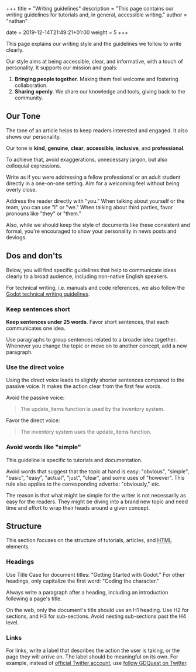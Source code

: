 +++
title = "Writing guidelines"
description = "This page contains our writing guidelines for tutorials and, in general, accessible writing."
author = "nathan"

date = 2019-12-14T21:49:21+01:00
weight = 5
+++

This page explains our writing style and the guidelines we follow to write clearly.

Our style aims at being accessible, clear, and informative, with a touch of personality. It supports our mission and goals:

1. **Bringing people together**. Making them feel welcome and fostering collaboration.
1. **Sharing openly**. We share our knowledge and tools, giving back to the community.

## Our Tone ##

The tone of an article helps to keep readers interested and engaged. It also shows our personality.

Our tone is **kind**, **genuine**, **clear**, **accessible**, **inclusive**, and **professional**.

To achieve that, avoid exaggerations, unnecessary jargon, but also colloquial expressions.

Write as if you were addressing a fellow professional or an adult student directly in a one-on-one setting. Aim for a welcoming feel without being overly close.

Address the reader directly with "you." When talking about yourself or the team, you can use "I" or "we." When talking about third parties, favor pronouns like "they" or "them."

Also, while we should keep the style of documents like these consistent and formal, you're encouraged to show your personality in news posts and devlogs.

## Dos and don'ts ##

Below, you will find specific guidelines that help to communicate ideas clearly to a broad audience, including non-native English speakers.

For technical writing, i.e. manuals and code references, we also follow the [Godot technical writing guidelines](http://docs.godotengine.org/en/latest/community/contributing/docs_writing_guidelines.html).

### Keep sentences short ###

**Keep sentences under 25 words**. Favor short sentences, that each communicates one idea.

Use paragraphs to group sentences related to a broader idea together. Whenever you change the topic or move on to another concept, add a new paragraph.

### Use the direct voice ###

Using the direct voice leads to slightly shorter sentences compared to the passive voice. It makes the action clear from the first few words.

Avoid the passive voice:

> The update_items function is used by the inventory system.

Favor the direct voice:

> The inventory system uses the update_items function.


### Avoid words like "simple" ###

This guideline is specific to tutorials and documentation.

Avoid words that suggest that the topic at hand is easy: "obvious", "simple", "basic", "easy", "actual", "just", "clear", and some uses of "however". This rule also applies to the corresponding adverbs: "obviously," etc.

The reason is that what might be simple for the writer is not necessarily as easy for the readers. They might be diving into a brand new topic and need time and effort to wrap their heads around a given concept.

## Structure ##

This section focuses on the structure of tutorials, articles, and <abbr title="HyperText Markup Language">HTML</abbr> elements.

### Headings ###

Use Title Case for document titles: "Getting Started with Godot." For other headings, only capitalize the first word: "Coding the character."

Always write a paragraph after a heading, including an introduction following a page's title.

On the web, only the document's title should use an H1 heading. Use H2 for sections, and H3 for sub-sections. Avoid nesting sub-sections past the H4 level.

### Links ###

For links, write a label that describes the action the user is taking, or the page they will arrive on. The label should be meaningful on its own. For example, instead of [official Twitter account](https://twitter.com/NathanGDQuest), use [follow GDQuest on Twitter](https://twitter.com/NathanGDQuest).
